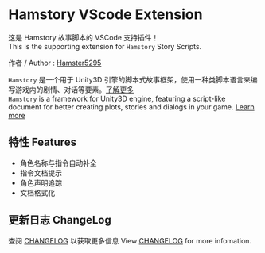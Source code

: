 # Hamstory VScode Extension  
这是 Hamstory 故事脚本的 VSCode 支持插件！  
This is the supporting extension for    `Hamstory` Story Scripts.


作者 / Author : [Hamster5295](https://github.com/Hamster5295)  
  
`Hamstory` 是一个用于 Unity3D 引擎的脚本式故事框架，使用一种类脚本语言来编写游戏内的剧情、对话等要素。[了解更多](https://github.com/BingyanStudio/Hamstory)  
`Hamstory` is a framework for Unity3D engine, featuring a script-like document for better creating plots, stories and dialogs in your game. [Learn more](https://github.com/BingyanStudio/Hamstory)
  
## 特性 Features
* 角色名称与指令自动补全
* 指令文档提示
* 角色声明追踪
* 文档格式化

## 更新日志 ChangeLog
查阅 [CHANGELOG](https://github.com/BingyanStudio/hamstory-vscode-extension/blob/main/CHANGELOG.md) 以获取更多信息
View [CHANGELOG](https://github.com/BingyanStudio/hamstory-vscode-extension/blob/main/CHANGELOG.md) for more infomation.

